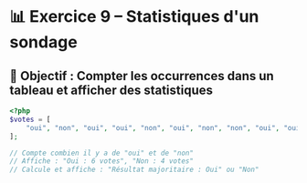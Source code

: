 # 📊 Exercice 9 – Statistiques d'un sondage

## 🎯 Objectif : Compter les occurrences dans un tableau et afficher des statistiques

```php
<?php
$votes = [
    "oui", "non", "oui", "oui", "non", "oui", "non", "non", "oui", "oui"
];

// Compte combien il y a de "oui" et de "non"
// Affiche : "Oui : 6 votes", "Non : 4 votes"
// Calcule et affiche : "Résultat majoritaire : Oui" ou "Non"
```